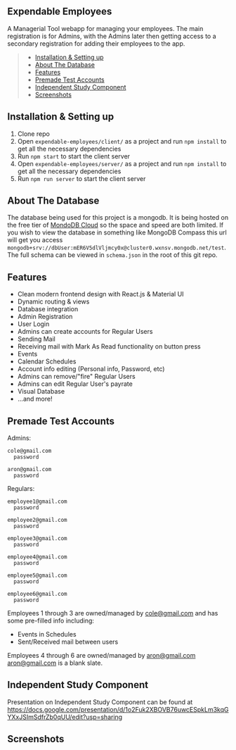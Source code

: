 ## Expendable Employees
A Managerial Tool webapp for managing your employees.
The main registration is for Admins, with the Admins later then getting access to a secondary registration for adding their employees to the app.

> * [Installation & Setting up](https://github.com/CSCI3230U/majorgroupproject-studio-wejustwanttopass/blob/main/expendable-employees/README.md#installation--setting-up)
> * [About The Database](https://github.com/CSCI3230U/majorgroupproject-studio-wejustwanttopass/blob/main/expendable-employees/README.md#about-the-database)
> * [Features](https://github.com/CSCI3230U/majorgroupproject-studio-wejustwanttopass/blob/main/expendable-employees/README.md#features)
> * [Premade Test Accounts](https://github.com/CSCI3230U/majorgroupproject-studio-wejustwanttopass/blob/main/expendable-employees/README.md#premade-test-accounts)
> * [Independent Study Component](https://github.com/CSCI3230U/majorgroupproject-studio-wejustwanttopass/blob/main/expendable-employees/README.md#independent-study-component)
> * [Screenshots](https://github.com/CSCI3230U/majorgroupproject-studio-wejustwanttopass/blob/main/expendable-employees/README.md#screenshots)

## Installation & Setting up
1. Clone repo
2. Open `expendable-employees/client/` as a project and run `npm install` to get all the necessary dependencies
3. Run `npm start` to start the client server
4. Open `expendable-employees/server/` as a project and run `npm install` to get all the necessary dependencies
5. Run `npm run server` to start the client server

## About The Database
The database being used for this project is a mongodb. It is being hosted on the free tier of [MondoDB Cloud](https://www.mongodb.com/cloud) so the space and speed are both limited. If you wish to view the database in something like MongoDB Compass this url will get you access `mongodb+srv://dbUser:mER6V5dlVljmcy0x@cluster0.wxnsv.mongodb.net/test`. The full schema can be viewed in `schema.json` in the root of this git repo.

## Features
- Clean modern frontend design with React.js & Material UI
- Dynamic routing & views
- Database integration
- Admin Registration
- User Login
- Admins can create accounts for Regular Users
- Sending Mail
- Receiving mail with Mark As Read functionality on button press
- Events
- Calendar Schedules
- Account info editing (Personal info, Password, etc)
- Admins can remove/"fire" Regular Users
- Admins can edit Regular User's payrate
- Visual Database
- ...and more!

## Premade Test Accounts
  Admins:
  
    cole@gmail.com
      password
      
    aron@gmail.com
      password
  Regulars:
  
    employee1@gmail.com
      password 
      
    employee2@gmail.com
      password  
      
    employee3@gmail.com
      password  
      
    employee4@gmail.com
      password 
      
    employee5@gmail.com
      password 
      
    employee6@gmail.com
      password 
      
Employees 1 through 3 are owned/managed by cole@gmail.com and has some pre-filled info including:
  - Events in Schedules
  - Sent/Received mail between users
    
Employees 4 through 6 are owned/managed by aron@gmail.com
  aron@gmail.com is a blank slate.

## Independent Study Component 
Presentation on Independent Study Component can be found at https://docs.google.com/presentation/d/1o2Fuk2XBOVB76uwcESpkLm3kqGYXxJSImSdfrZb0qUU/edit?usp=sharing

## Screenshots
